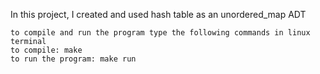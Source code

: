 In this project, I created and used hash table as an unordered_map ADT
```
to compile and run the program type the following commands in linux terminal
to compile: make
to run the program: make run
```
